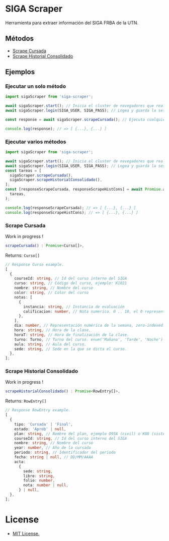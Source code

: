# SIGA Scraper

Herramienta para extraer información del SIGA FRBA de la UTN.

## Métodos

- [Scrape Cursada](https://github.com/NicoMigueles/siga-scraper#scrape-cursada)
- [Scrape Historial Consolidado](https://github.com/NicoMigueles/siga-scraper#scrape-historial-consolidado)

## Ejemplos

### Ejecutar un solo método

```typescript
import sigaScraper from 'siga-scraper';

await sigaScraper.start(); // Inicia el cluster de navegadores que realizan el scrape.
await sigaScraper.login(SIGA_USER, SIGA_PASS); // Logea y guarda la session en el cluster.

const response = await sigaScraper.scrapeCursada(); // Ejecuta cualquier tarea, en este caso devuelve información de la cursada actual.

console.log(response); // => [ {...}, {...} ]
```

### Ejecutar varios métodos

```typescript
import sigaScraper from 'siga-scraper';

await sigaScraper.start(); // Inicia el cluster de navegadores que realizan el scrape.
await sigaScraper.login(SIGA_USER, SIGA_PASS); // Logea y guarda la session en el cluster.
const tareas = [
  sigaScraper.scrapeCursada(),
  sigaScraper.scrapeHistorialConsolidado(),
];
const [responseScrapeCursada, responseScrapeHistCons] = await Promise.all(
  tareas,
);

console.log(responseScrapeCursada); // => [ {...}, {...} ]
console.log(responseScrapeHistCons); // => [ {...}, {...} ]
```

### Scrape Cursada

Work in progress !

```typescript
scrapeCursada() : Promise<Curso[]>,
```

Returns:
`Curso[]`

```typescript
// Response Curso example.
[
  {
    courseId: string, // Id del curso interno del SIGA
    curso: string, // Código del curso, ejemplo: K1021
    nombre: string, // Nombre del curso
    color: string, // Color del curso
    notas: [
      {
        instancia: string, // Instancia de evaluación
        calificacion: number, // Nota numerica. 0 .. 10, el 0 representa el ausente.
      },
    ],
    dia: number, // Representación numérica de la semana, zero-indexed.
    hora: string, // Hora de la clase.
    horaT: string, // Hora de finalización de la clase.
    turno: Turno, // Turno del curso. enum('Mañana', 'Tarde', 'Noche')
    aula: string, // Aula del curso.
    sede: string, // Sede en la que se dicta el curso.
  },
];
```

### Scrape Historial Consolidado

Work in progress !

```typescript
scrapeHistorialConsolidado() : Promise<RowEntry[]>,
```

Returns:
`RowEntry[]`

```typescript
// Response RowEntry example.
[
  {
    tipo: 'Cursada' | 'Final',
    estado: 'Aprob' | null,
    plan: string, // Nombre del plan, ejemplo O95A (civil) o K08 (sistemas).
    courseId: string, // Id del curso interno del SIGA
    nombre: string, // Nombre del curso
    year: number, // Año de la cursada
    periodo: string, // Identificador del periodo
    fecha: string | null, // DD/MM/AAAA
    acta:
      {
        sede: string,
        libre: string,
        folio: number,
        nota: number | null,
      } | null,
  },
];
```

# License

- [MIT License.](https://github.com/nicomigueles/siga-scraper/blob/master/license)
